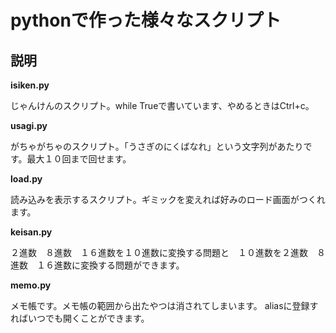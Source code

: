 # pythonで作った様々なスクリプト

## 説明

**isiken.py**

じゃんけんのスクリプト。while Trueで書いています、やめるときはCtrl+c。

**usagi.py**

がちゃがちゃのスクリプト。「うさぎのにくばなれ」という文字列があたりです。最大１０回まで回せます。

**load.py**

読み込みを表示するスクリプト。ギミックを変えれば好みのロード画面がつくれます。

**keisan.py**

２進数　８進数　１６進数を１０進数に変換する問題と　１０進数を２進数　８進数　１６進数に変換する問題ができます。

**memo.py**

メモ帳です。メモ帳の範囲から出たやつは消されてしまいます。
aliasに登録すればいつでも開くことができます。
